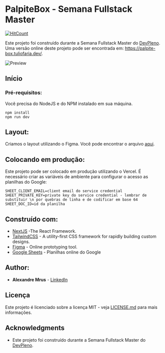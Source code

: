 # PalpiteBox - Semana Fullstack Master

[![HitCount](https://hits.dwyl.com/tuliofaria/tuliofaria/palpite-box.svg)](https://hits.dwyl.com/tuliofaria/tuliofaria/palpite-box)

Este projeto foi construído durante a Semana Fullstack Master do [DevPleno](https://devpleno.com). Uma versão online deste projeto pode ser encontrada em: https://palpite-box.tuliofaria.dev/.

![Preview](https://github.com/tuliofaria/palpite-box/blob/master/print.png?raw=true)

## Início

### Pré-requisitos:

Você precisa do NodeJS e do NPM instalado em sua máquina.

```
npm install
npm run dev
```

## Layout:

Criamos o layout utilizando o Figma. Você pode encontrar o arquivo [aqui](https://www.figma.com/file/HxvAYhS6l7UDI49u8uLdaC/palpite-box?node-id=0%3A1).

## Colocando em produção:

Este projeto pode ser colocado em produção utilizando o Vercel. É necessário criar as variáveis de ambiente para configurar o acesso as planilhas do Google:

```
SHEET_CLIENT_EMAIL=client email do service credential
SHEET_PRIVATE_KEY=private key do service credential - lembrar de substituir \n por quebras de linha e de codificar em base 64
SHEET_DOC_ID=id da planilha
```

## Construído com:

- [NextJS](https://nextjs.org/) -The React Framework.
- [TailwindCSS](https://tailwindcss.com/) - A utility-first CSS framework for
  rapidly building custom designs.
- [Figma](https://figma.com/) - Online prototyping tool.
- [Google Sheets](https://drive.google.com) - Planilhas online do Google

## Author:

- **Alexandre Mrus** - [LinkedIn](https://www.linkedin.com/in/alexandre-mrus-899a8363/)

## Licença

Este projeto é licenciado sobre a licença MIT - veja [LICENSE.md](LICENSE.md) para mais informações.

## Acknowledgments

- Este projeto foi construído durante a Semana Fullstack Master do [DevPleno](https://devpleno.com).
